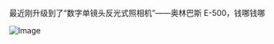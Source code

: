 最近刚升级到了“数字单镜头反光式照相机”——奥林巴斯 E-500，钱哪钱哪

![Image](https://github.com/user-attachments/assets/bdcaab38-b9dc-4ec1-ade3-999170156605)
<!-- ##{"timestamp":1142604360}## -->
